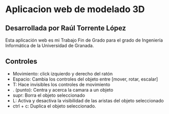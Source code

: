 # Aplicacion web de modelado 3D
## Desarrollada por Raúl Torrente López

Esta aplicación web es mi Trabajo Fin de Grado para el grado de Ingeniería Informática de la Universidad de Granada.

## Controles
* Movimiento: click izquierdo y derecho del ratón
* Espacio: Cambia los controles del objeto entre [mover, rotar, escalar]
* T: Hace invisibles los controles de movimiento
* . (punto): Centra y acerca la camara a un objeto
* supr: Borra el objeto seleccionado
* L: Activa y desactiva la visibilidad de las aristas del objeto seleccionado
* ctrl + c: Duplica el objeto seleccionado.